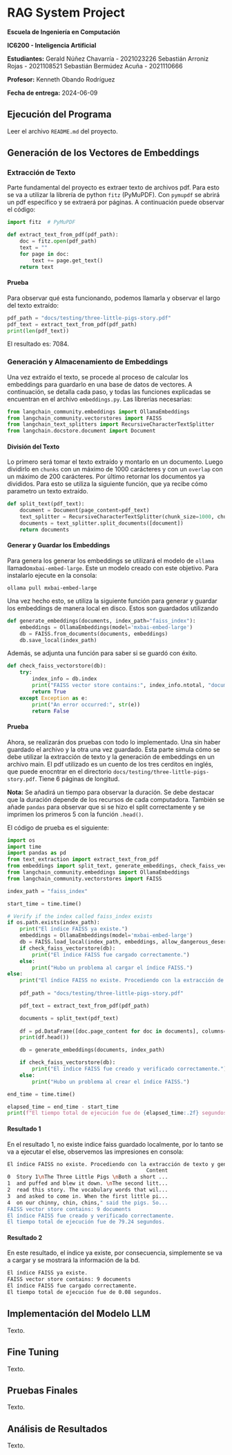 # **RAG System Project**
**Escuela de Ingeniería en Computación**

**IC6200 - Inteligencia Artificial**

**Estudiantes:**
Gerald Núñez Chavarría - 2021023226
Sebastián Arroniz Rojas - 2021108521
Sebastián Bermúdez Acuña - 2021110666

**Profesor:**
Kenneth Obando Rodríguez

**Fecha de entrega:**
2024-06-09

## Ejecución del Programa

Leer el archivo `README.md` del proyecto. 

## Generación de los Vectores de Embeddings

### Extracción de Texto

Parte fundamental del proyecto es extraer texto de archivos pdf. Para esto se va a utilizar la librería de python `fitz` (PyMuPDF). Con `pymupdf` se abrirá un pdf especifico y se extraerá por páginas. A continuación puede observar el código:

```python
import fitz  # PyMuPDF

def extract_text_from_pdf(pdf_path):
    doc = fitz.open(pdf_path)
    text = ""
    for page in doc:
        text += page.get_text()
    return text
```

#### Prueba

Para observar qué esta funcionando, podemos llamarla y observar el largo del texto extraído:

```python
pdf_path = "docs/testing/three-little-pigs-story.pdf"
pdf_text = extract_text_from_pdf(pdf_path)
print(len(pdf_text))
```

El resultado es: 7084.  

### Generación y Almacenamiento de Embeddings

Una vez extraído el texto, se procede al proceso de calcular los embeddings para guardarlo en una base de datos de vectores. A continuación, se detalla cada paso, y todas las funciones explicadas se encuentran en el archivo `embeddings.py`. Las librerías necesarias:

```python
from langchain_community.embeddings import OllamaEmbeddings
from langchain_community.vectorstores import FAISS
from langchain_text_splitters import RecursiveCharacterTextSplitter
from langchain.docstore.document import Document
```

#### División del Texto 

Lo primero será tomar el texto extraído y montarlo en un documento. Luego dividirlo en `chunks` con un máximo de 1000 carácteres y con un `overlap` con un máximo de 200 carácteres. Por último retornar los documentos ya divididos. Para esto se utiliza la siguiente función, que ya recibe cómo parametro un texto extraído. 

```python
def split_text(pdf_text):
    document = Document(page_content=pdf_text)
    text_splitter = RecursiveCharacterTextSplitter(chunk_size=1000, chunk_overlap=200)
    documents = text_splitter.split_documents([document])
    return documents
```

#### Generar y Guardar los Embeddings

Para genera los generar los embeddings se utilizará el modelo de `ollama` llamado`mxbai-embed-large`. Este un modelo creado con este objetivo. Para instalarlo ejecute en la consola:

`ollama pull mxbai-embed-large` 

Una vez hecho esto, se utiliza la siguiente función para generar y guardar los embeddings de manera local en disco. Estos son guardados utilizando  

```python
def generate_embeddings(documents, index_path="faiss_index"):
    embeddings = OllamaEmbeddings(model='mxbai-embed-large')
    db = FAISS.from_documents(documents, embeddings)
    db.save_local(index_path)
```

Además, se adjunta una función para saber si se guardó con éxito. 

```python
def check_faiss_vectorstore(db):
    try:
        index_info = db.index
        print("FAISS vector store contains:", index_info.ntotal, "documents")
        return True
    except Exception as e:
        print("An error occurred:", str(e))
        return False 
```

#### Prueba

Ahora, se realizarán dos pruebas con todo lo implementado. Una sin haber guardado el archivo y la otra una vez guardado. Esta parte simula cómo se debe utilizar la extracción de texto y la generación de embeddings en un archivo main. El pdf utilizado es un cuento de los tres cerditos en inglés, que puede enocntrar en el directorio `docs/testing/three-little-pigs-story.pdf`. Tiene 6 páginas de longitud. 

**Nota:** Se añadirá un tiempo para observar la duración. Se debe destacar que la duración depende de los recursos de cada computadora. También se añade `pandas` para observar que si se hizo el split correctamente y se imprimen los primeros 5 con la función `.head()`. 

El código de prueba es el siguiente:

```python
import os
import time
import pandas as pd
from text_extraction import extract_text_from_pdf
from embeddings import split_text, generate_embeddings, check_faiss_vectorstore
from langchain_community.embeddings import OllamaEmbeddings
from langchain_community.vectorstores import FAISS

index_path = "faiss_index"

start_time = time.time()

# Verify if the index called faiss_index exists
if os.path.exists(index_path):
    print("El índice FAISS ya existe.")
    embeddings = OllamaEmbeddings(model='mxbai-embed-large')
    db = FAISS.load_local(index_path, embeddings, allow_dangerous_deserialization=True)
    if check_faiss_vectorstore(db):
        print("El índice FAISS fue cargado correctamente.")
    else:
        print("Hubo un problema al cargar el índice FAISS.")
else:
    print("El índice FAISS no existe. Procediendo con la extracción de texto y generación de embeddings.")
    
    pdf_path = "docs/testing/three-little-pigs-story.pdf"

    pdf_text = extract_text_from_pdf(pdf_path)

    documents = split_text(pdf_text)
    
    df = pd.DataFrame([doc.page_content for doc in documents], columns=["Content"])
    print(df.head())

    db = generate_embeddings(documents, index_path)

    if check_faiss_vectorstore(db):
        print("El índice FAISS fue creado y verificado correctamente.")
    else:
        print("Hubo un problema al crear el índice FAISS.")

end_time = time.time()

elapsed_time = end_time - start_time
print(f"El tiempo total de ejecución fue de {elapsed_time:.2f} segundos.")

```

#### Resultado 1

En el resultado 1, no existe indice faiss guardado localmente, por lo tanto se va a ejecutar el else, observemos las impresiones en consola:

```bash
El índice FAISS no existe. Procediendo con la extracción de texto y generación de embeddings.
                                             Content
0  Story 1\nThe Three Little Pigs \nBoth a short ...
1  and puffed and blew it down. \nThe second litt...
2  read this story. The vocabulary words that wil...
3  and asked to come in. When the first little pi...
4  on our chinny, chin, chins," said the pigs. So...
FAISS vector store contains: 9 documents
El índice FAISS fue creado y verificado correctamente.
El tiempo total de ejecución fue de 79.24 segundos.
```

#### Resultado 2

En este resultado, el índice ya existe, por consecuencia, simplemente se va a cargar y se mostrará la información de la bd. 

```bash
El índice FAISS ya existe.
FAISS vector store contains: 9 documents
El índice FAISS fue cargado correctamente.        
El tiempo total de ejecución fue de 0.08 segundos.
```

## Implementación del Modelo LLM

Texto.

## Fine Tuning 

Texto.

## Pruebas Finales 

Texto.

## Análisis de Resultados

Texto.


